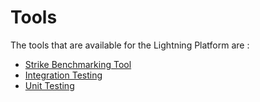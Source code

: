 # Tools


The tools that are available for the Lightning Platform are :

* [Strike Benchmarking Tool](Strike/index.md)
* [Integration Testing](IntegrationTesting/index.md)
* [Unit Testing](UnitTesting/index.md)
